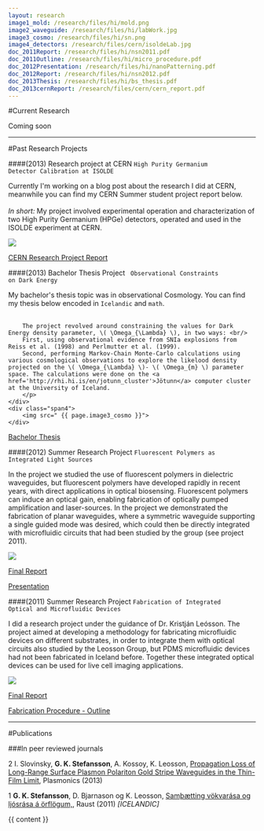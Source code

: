 ```yaml
---
layout: research
image1_mold: /research/files/hi/mold.png
image2_waveguide: /research/files/hi/labWork.jpg
image3_cosmo: /research/files/hi/sn.png
image4_detectors: /research/files/cern/isoldeLab.jpg
doc_2011Report: /research/files/hi/nsn2011.pdf
doc_2011Outline: /research/files/hi/micro_procedure.pdf
doc_2012Presentation: /research/files/hi/nanoPatterning.pdf
doc_2012Report: /research/files/hi/nsn2012.pdf
doc_2013Thesis: /research/files/hi/bs_thesis.pdf
doc_2013cernReport: /research/files/cern/cern_report.pdf
---
```

#Current Research

<p class="muted">
Coming soon
</p>

<hr>
#Past Research Projects

####(2013) Research project at CERN
<code>High Purity Germanium Detector Calibration at ISOLDE</code>
<div class="row-fluid">
	<div class="span8">
		<p>Currently I'm working on a blog post about the research I did at CERN, meanwhile you can find my CERN Summer student project report below.<br/><br/>
		<i>In short:</i> My project involved experimental operation and characterization of two High Purity Germanium (HPGe) detectors, operated and used in the ISOLDE experiment at CERN.</p>
	</div>
	<div class="span4">
		<img src=" {{ page.image4_detectors }}">
	</div>
</div>

<a href="{{ page.doc_2013cernReport }}">CERN Research Project Report</a>

####(2013) Bachelor Thesis Project
<code> Observational Constraints on Dark Energy </code>
<div class="row-fluid">
	<div class="span8">
		<p>My bachelor's thesis topic was in observational Cosmology. You can find my thesis below encoded in <code>Icelandic</code> and <code>math</code>. <br/><br/>

		The project revolved around constraining the values for Dark Energy density parameter, \( \Omega_{\Lambda} \), in two ways: <br/>
		First, using observational evidence from SNIa explosions from Reiss et al. (1998) and Perlmutter et al. (1999).
		Second, performing Markov-Chain Monte-Carlo calculations using various cosmological observations to explore the likelood density projected on the \( \Omega_{\Lambda} \)- \( \Omega_{m} \) parameter space. The calculations were done on the <a href='http://rhi.hi.is/en/jotunn_cluster'>Jötunn</a> computer cluster at the University of Iceland.
		</p>
	</div>
	<div class="span4">
		<img src=" {{ page.image3_cosmo }}">
	</div>
</div>

<a href="{{ page.doc_2013Thesis }}">Bachelor Thesis</a>


<p class="muted">
</p>

####(2012) Summer Research Project
<code>Fluorescent Polymers as Integrated Light Sources</code>
<div class="row-fluid">
	<div class="span8">
		<p>
		In the project we studied the use of fluorescent polymers in dielectric waveguides, but fluorescent polymers have developed rapidly in recent years, with direct applications in optical biosensing. Fluorescent polymers can induce an optical gain, enabling fabrication of optically pumped amplification and laser-sources. In the project we demonstrated the fabrication of planar waveguides, where a symmetric waveguide supporting a single guided mode was desired, which could then be directly integrated with microfluidic circuits that had been studied by the group (see project 2011).
		</p>
	</div>
	<div class="span4">
		<img src=" {{ page.image2_waveguide }}">
	</div>
</div>

<a href="{{ page.doc_2012Report }}">Final Report</a>

<a href="{{ page.doc_2012Presentation }}">Presentation</a>

####(2011) Summer Research Project
<code>Fabrication of Integrated Optical and Microfluidic Devices</code>
<div class="row-fluid">
	<div class="span8">
		<p>
		I did a research project under the guidance of Dr. Kristján Leósson.
		The project aimed at developing a methodology for fabricating microfluidic devices on different substrates, in order to integrate them with optical circuits also studied by the Leosson Group, but PDMS microfluidic devices had not been fabricated in Iceland before. 
		Together these integrated optical devices can be used for live cell imaging applications.
		</p>
	</div>
	<div class="span4">
		<img src=" {{ page.image1_mold }}">
	</div>

</div>

<a href="{{ page.doc_2011Report }}">Final Report</a>

<a href="{{ page.doc_2011Outline }}">Fabrication Procedure - Outline</a>

<hr>

#Publications

###In peer reviewed journals

<span class="badge">2</span> I. Slovinsky, <b>G. K. Stefansson</b>, A. Kossoy, K. Leosson, <a href="http://link.springer.com/article/10.1007/s11468-013-9578-y">Propagation Loss of Long-Range Surface Plasmon Polariton Gold Stripe Waveguides in the Thin-Film Limit</a>, Plasmonics (2013)

<span class="badge">1</span> <b>G. K. Stefansson</b>, D. Bjarnason og K. Leosson, <a title="Fabrication of integrated optical and microfluidic devices" href="http://raust.is/2011/1/03/raust2011-1-03.pdf">Samþætting vökvarása og ljósrása á örflögum,</a>, Raust (2011) <i>[ICELANDIC]</i>


{{ content }}
